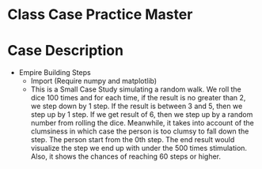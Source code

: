# Class Case Practice Master
# Case Description 
* Empire Building Steps
   - Import (Require numpy and matplotlib) 
   - This is a Small Case Study simulating a random walk. 
   We roll the dice 100 times and for each time, if the result is no greater than 2, we step down by 1 step. If the result is between 3 and 5, then we step up by 1 step. If we get result of 6, then we step up by a random number from rolling the dice. Meanwhile, it takes into account of the clumsiness in which case the person is too clumsy to fall down the step. The person start from the 0th step.
   The end result would visualize the step we end up with under the 500 times stimulation. Also, it shows the chances of reaching 60 steps or higher.

